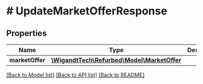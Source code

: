 # # UpdateMarketOfferResponse

## Properties

Name | Type | Description | Notes
------------ | ------------- | ------------- | -------------
**marketOffer** | [**\WigandtTech\Refurbed\Model\MarketOffer**](MarketOffer.md) |  | [optional]

[[Back to Model list]](../../README.md#models) [[Back to API list]](../../README.md#endpoints) [[Back to README]](../../README.md)
